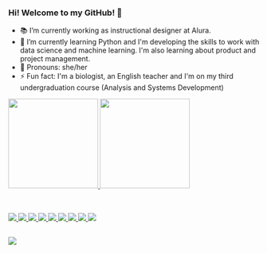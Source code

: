 ### Hi! Welcome to my GitHub! 👋

- 📚 I’m currently working as instructional designer at Alura.
- 📓 I’m currently learning Python and I'm developing the skills to work with data science and machine learning. I'm also learning about product and project management.
- 👩 Pronouns: she/her
- ⚡ Fun fact: I'm a biologist, an English teacher and I'm on my third undergraduation course (Analysis and Systems Development)

 <div>
  <a href="https://github.com/morganagomes">
  <img height="180em" src="https://github-readme-stats.vercel.app/api?username=morganagomes&show_icons=true&theme=tokyonight&include_all_commits=true&count_private=true"/>
  <img height="180em" src="https://github-readme-stats.vercel.app/api/top-langs/?username=morganagomes&layout=compact&langs_count=7&theme=tokyonight"/>
</div>
 
 ##
  
<div style="display: inline_block"><br>
  <img src="https://img.shields.io/badge/Python-012A4A?style=for-the-badge&logo=python&logoColor=white">
  <img src="https://img.shields.io/badge/Jupyter-013A63?style=for-the-badge&logo=jupyter&logoColor=white">
  <img src="https://img.shields.io/badge/Google Colab-01497C?style=for-the-badge&logo=googlecolab&logoColor=white">
  <img src="https://img.shields.io/badge/R-014F86?style=for-the-badge&logo=r&logoColor=white">
  <img src="https://img.shields.io/badge/Java-2A6F97?style=for-the-badge&logo=java&logoColor=white">  
  <img src="https://img.shields.io/badge/HTML5-014F86?style=for-the-badge&logo=html5&logoColor=white">
  <img src="https://img.shields.io/badge/CSS3-01497C?style=for-the-badge&logo=css3&logoColor=white">
  <img src="https://img.shields.io/badge/JavaScript-013A63?style=for-the-badge&logo=javascript&logoColor=white">
  <img src="https://img.shields.io/badge/Android-012A4A?style=for-the-badge&logo=android&logoColor=white"> 
</div>
  
##
 
<div> 
  <a href="https://www.linkedin.com/in/morgana-gomes/" target="_blank"><img src="https://img.shields.io/badge/-LinkedIn-%230077B5?style=for-the-badge&logo=linkedin&logoColor=white" target="_blank"></a> 
</div>

<!--
**morganagomes/morganagomes** is a ✨ _special_ ✨ repository because its `README.md` (this file) appears on your GitHub profile.

Here are some ideas to get you started:

- 🔭 I’m currently working on ...
- 🌱 I’m currently learning ...
- 👯 I’m looking to collaborate on ...
- 🤔 I’m looking for help with ...
- 💬 Ask me about ...
- 📫 How to reach me: ...
- 😄 Pronouns: ...
- ⚡ Fun fact: ...

-->
